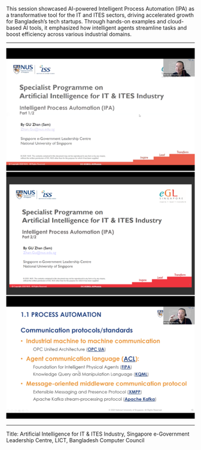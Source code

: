 This session showcased AI-powered Intelligent Process Automation (IPA) as a transformative tool for the IT and ITES sectors, driving accelerated growth for Bangladesh’s tech startups. Through hands-on examples and cloud-based AI tools, it emphasized how intelligent agents streamline tasks and boost efficiency across various industrial domains.

---

![](sn001.png)
![](sn002.png)
![](sn003.png)

---

Title:
Artificial Intelligence for IT & ITES Industry, Singapore e-Government Leadership Centre, LICT, Bangladesh Computer Council
